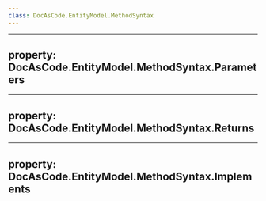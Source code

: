 ```yaml
---
class: DocAsCode.EntityModel.MethodSyntax
---
```


---
property: DocAsCode.EntityModel.MethodSyntax.Parameters
---

---
property: DocAsCode.EntityModel.MethodSyntax.Returns
---

---
property: DocAsCode.EntityModel.MethodSyntax.Implements
---

